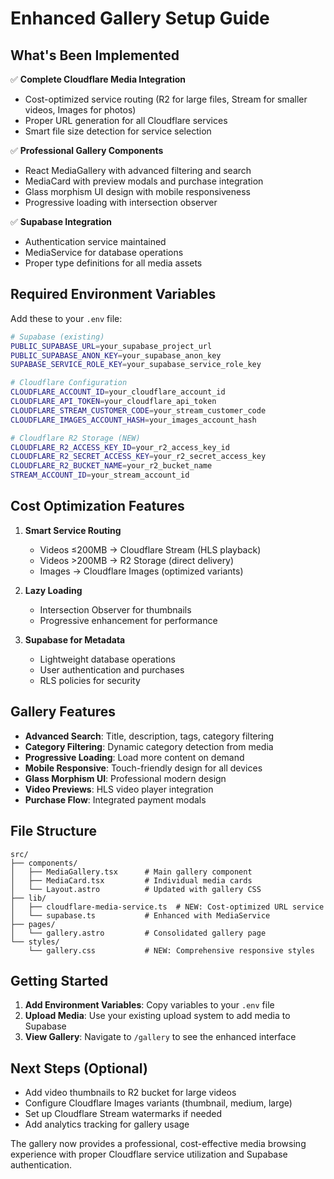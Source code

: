 # Enhanced Gallery Setup Guide

## What's Been Implemented

✅ **Complete Cloudflare Media Integration**
- Cost-optimized service routing (R2 for large files, Stream for smaller videos, Images for photos)
- Proper URL generation for all Cloudflare services
- Smart file size detection for service selection

✅ **Professional Gallery Components**
- React MediaGallery with advanced filtering and search
- MediaCard with preview modals and purchase integration
- Glass morphism UI design with mobile responsiveness
- Progressive loading with intersection observer

✅ **Supabase Integration**
- Authentication service maintained
- MediaService for database operations
- Proper type definitions for all media assets

## Required Environment Variables

Add these to your `.env` file:

```bash
# Supabase (existing)
PUBLIC_SUPABASE_URL=your_supabase_project_url
PUBLIC_SUPABASE_ANON_KEY=your_supabase_anon_key
SUPABASE_SERVICE_ROLE_KEY=your_supabase_service_role_key

# Cloudflare Configuration
CLOUDFLARE_ACCOUNT_ID=your_cloudflare_account_id
CLOUDFLARE_API_TOKEN=your_cloudflare_api_token
CLOUDFLARE_STREAM_CUSTOMER_CODE=your_stream_customer_code
CLOUDFLARE_IMAGES_ACCOUNT_HASH=your_images_account_hash

# Cloudflare R2 Storage (NEW)
CLOUDFLARE_R2_ACCESS_KEY_ID=your_r2_access_key_id
CLOUDFLARE_R2_SECRET_ACCESS_KEY=your_r2_secret_access_key
CLOUDFLARE_R2_BUCKET_NAME=your_r2_bucket_name
STREAM_ACCOUNT_ID=your_stream_account_id
```

## Cost Optimization Features

1. **Smart Service Routing**
   - Videos ≤200MB → Cloudflare Stream (HLS playback)
   - Videos >200MB → R2 Storage (direct delivery)
   - Images → Cloudflare Images (optimized variants)

2. **Lazy Loading**
   - Intersection Observer for thumbnails
   - Progressive enhancement for performance

3. **Supabase for Metadata**
   - Lightweight database operations
   - User authentication and purchases
   - RLS policies for security

## Gallery Features

- **Advanced Search**: Title, description, tags, category filtering
- **Category Filtering**: Dynamic category detection from media
- **Progressive Loading**: Load more content on demand
- **Mobile Responsive**: Touch-friendly design for all devices
- **Glass Morphism UI**: Professional modern design
- **Video Previews**: HLS video player integration
- **Purchase Flow**: Integrated payment modals

## File Structure

```
src/
├── components/
│   ├── MediaGallery.tsx      # Main gallery component
│   ├── MediaCard.tsx         # Individual media cards
│   └── Layout.astro          # Updated with gallery CSS
├── lib/
│   ├── cloudflare-media-service.ts  # NEW: Cost-optimized URL service
│   └── supabase.ts           # Enhanced with MediaService
├── pages/
│   └── gallery.astro         # Consolidated gallery page
└── styles/
    └── gallery.css           # NEW: Comprehensive responsive styles
```

## Getting Started

1. **Add Environment Variables**: Copy variables to your `.env` file
2. **Upload Media**: Use your existing upload system to add media to Supabase
3. **View Gallery**: Navigate to `/gallery` to see the enhanced interface

## Next Steps (Optional)

- Add video thumbnails to R2 bucket for large videos
- Configure Cloudflare Images variants (thumbnail, medium, large)
- Set up Cloudflare Stream watermarks if needed
- Add analytics tracking for gallery usage

The gallery now provides a professional, cost-effective media browsing experience with proper Cloudflare service utilization and Supabase authentication.